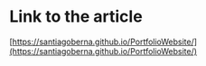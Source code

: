 # Link to the article
[https://santiagoberna.github.io/PortfolioWebsite/](https://santiagoberna.github.io/PortfolioWebsite/)
